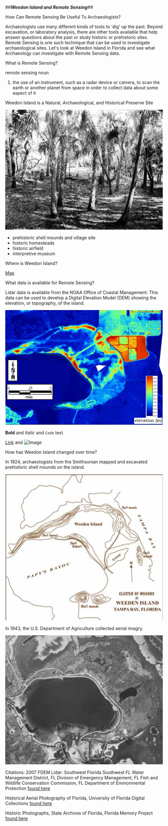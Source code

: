 
##***Weedon Island and Remote Sensing***##

How Can Remote Sensing Be Useful To Archaeologists?

Archaeologists use many different kinds of tools to 'dig' up the past. Beyond excavation, or laboratory analysis, there are other tools available that help answer questions about the past or study historic or prehistoric sites. Remote Sensing is one such technique that can be used to investigate archaeological sites. Let's look at Weedon Island in Florida and see what Archaeology can investigate with Remote Sensing data.

What is Remote Sensing?

remote sensing
noun
1. the use of an instrument, such as a radar device or camera, to scan the earth 
or another planet from space in order to collect data about some aspect of it

Weedon Island is a Natural, Archaeological, and Historical Preserve Site

![map](weedenmoundFLMem.jpg)


- prehistoric shell mounds and village site
- historic homesteads
- historic airfield
- interpretive museum

Where is Weedon Island?

 [Map](page3.html) 

What data is available for Remote Sensing?

Lidar data is available from the NOAA Office of Coastal Management. This data can be used to develop a Digital Elevation Model (DEM) showing the elevation, or topography, of the island.

![map](weedenDEMcrop.jpg)

**Bold** and _Italic_ and `Code` text

[Link](url) and ![Image](src)

How has Weedon Island changed over time?

In 1924, archaeologists from the Smithsonian mapped and excavated prehistoric shell mounds on the island.

![map](1924Fewkesmap.jpg)

In 1943, the U.S. Department of Agriculture collected aerial imagry.

![map](1943aerialweeden.jpg)

Citations:
2007 FDEM Lidar: Southwest Florida
Southwest FL Water Management District, FL Division of Emergency Management, FL Fish and Wildlife Conservation Commission, FL Department of Environmental Protection [found here](https://coast.noaa.gov/dataviewer/#/)

Historical Aerial Photography of Florida, University of Florida Digital Collections [found here](http://ufdc.ufl.edu/aerials)

Historic Photographs, State Archives of Florida, Florida Memory Project [found here](https://www.floridamemory.com/items/show/152491)
